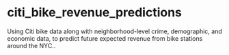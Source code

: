 # citi_bike_revenue_predictions
Using Citi bike data along with neighborhood-level crime, demographic, and economic data, to predict future expected revenue from bike stations around the NYC.. 
